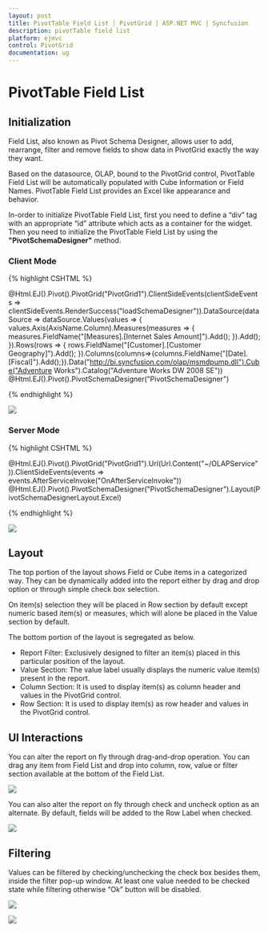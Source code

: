 ```yaml
---
layout: post
title: PivotTable Field List | PivotGrid | ASP.NET MVC | Syncfusion
description: pivotTable field list
platform: ejmvc
control: PivotGrid
documentation: ug
---
```


# PivotTable Field List

## Initialization  

Field List, also known as Pivot Schema Designer, allows user to add, rearrange, filter and remove fields to show data in PivotGrid exactly the way they want.

Based on the datasource, OLAP, bound to the PivotGrid control, PivotTable Field List will be automatically populated with Cube Information or Field Names. PivotTable Field List provides an Excel like appearance and behavior.

In-order to initialize PivotTable Field List, first you need to define a “div” tag with an appropriate “id” attribute which acts as a container for the widget. Then you need to initialize the PivotTable Field List by using the **"PivotSchemaDesigner"** method.

### Client Mode

{% highlight CSHTML %}

@Html.EJ().Pivot().PivotGrid("PivotGrid1").ClientSideEvents(clientSideEvents => clientSideEvents.RenderSuccess("loadSchemaDesigner")).DataSource(dataSource => dataSource.Values(values => { values.Axis(AxisName.Column).Measures(measures => { measures.FieldName("[Measures].[Internet Sales Amount]").Add(); }).Add(); }).Rows(rows => { rows.FieldName("[Customer].[Customer Geography]").Add(); }).Columns(columns=>{columns.FieldName("[Date].[Fiscal]").Add();}).Data("http://bi.syncfusion.com/olap/msmdpump.dll").Cube("Adventure Works").Catalog("Adventure Works DW 2008 SE"))
@Html.EJ().Pivot().PivotSchemaDesigner("PivotSchemaDesigner")

<script type="text/javascript">
    function loadSchemaDesigner(args) {
        var PivotSchemaDesigner = $("#PivotSchemaDesigner").data('ejPivotSchemaDesigner');
        if (PivotSchemaDesigner.model.pivotControl == null) {
            PivotSchemaDesigner.model.pivotControl = this;
            PivotSchemaDesigner.model.enableWrapper = true;
            PivotSchemaDesigner.model.layout = "excel";
            PivotSchemaDesigner._load();
        }
        args.model.renderSuccess = null;
    }
</script>

{% endhighlight %}

![](PivotTable-Field-List_images/OlapClientMode.png)

### Server Mode 

{% highlight CSHTML %}

@Html.EJ().Pivot().PivotGrid("PivotGrid1").Url(Url.Content("~/OLAPService")).ClientSideEvents(events => events.AfterServiceInvoke("OnAfterServiceInvoke"))
@Html.EJ().Pivot().PivotSchemaDesigner("PivotSchemaDesigner").Layout(PivotSchemaDesignerLayout.Excel)

<script type="text/javascript">
    OnAfterServiceInvoke = function(evt) {
        if (evt.action == "initialize") {
            var PivotSchemaDesigner = $("#PivotSchemaDesigner").data('ejPivotSchemaDesigner');
            if (PivotSchemaDesigner.model.pivotControl == null) {
                PivotSchemaDesigner.model.pivotControl = this;
                PivotSchemaDesigner.model.enableWrapper = true;
                PivotSchemaDesigner.model.layout = "excel";
                PivotSchemaDesigner._load();
            }
        }
    }
</script>

{% endhighlight %}

![](PivotTable-Field-List_images/schema1.png)

## Layout

The top portion of the layout shows Field or Cube items in a categorized way. They can be dynamically added into the report either by drag and drop option or through simple check box selection.
 
On item(s) selection they will be placed in Row section by default except numeric based item(s) or measures, which will alone be placed in the Value section by default.

The bottom portion of the layout is segregated as below.

* Report Filter: Exclusively designed to filter an item(s) placed in this particular position of the layout. 
* Value Section: The value label usually displays the numeric value item(s) present in the report.
* Column Section: It is used to display item(s) as column header and values in the PivotGrid control. 
* Row Section: It is used to display item(s) as row header and values in the PivotGrid control.
 
## UI Interactions 
You can alter the report on fly through drag-and-drop operation. You can drag any item from Field List and drop into column, row, value or filter section available at the bottom of the Field List.

![](PivotTable-Field-List_images/schema.png)

You can also alter the report on fly through check and uncheck option as an alternate. By default, fields will be added to the Row Label when checked.

![](PivotTable-Field-List_images/check-uncheck.png)

## Filtering
Values can be filtered by checking/unchecking the check box besides them, inside the filter pop-up window. At least one value needed to be checked state while filtering otherwise “Ok” button will be disabled.

![](PivotTable-Field-List_images/filter.png)

![](PivotTable-Field-List_images/filter1.png)


